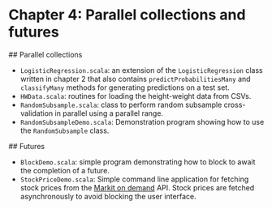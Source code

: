 
# Chapter 4: Parallel collections and futures

## Parallel collections

 - `LogisticRegression.scala`: an extension of the `LogisticRegression` class written in chapter 2 that also contains `predictProbabilitiesMany` and `classifyMany` methods for generating predictions on a test set.
 - `HWData.scala`: routines for loading the height-weight data from CSVs.
 - `RandomSubsample.scala`: class to perform random subsample cross-validation in parallel using a parallel range.
 - `RandomSubsampleDemo.scala`: Demonstration program showing how to use the `RandomSubsample` class.

## Futures

 - `BlockDemo.scala`: simple program demonstrating how to block to await the completion of a future.
 - `StockPriceDemo.scala`: Simple command line application for fetching stock prices from the [Markit on demand](http://dev.markitondemand.com/MODApis/) API. Stock prices are fetched asynchronously to avoid blocking the user interface.
